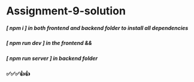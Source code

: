 # Assignment-9-solution

##### [ npm i ] in both frontend and backend folder to install all dependencies

##### [ npm run dev ] in the frontend &&
##### [ npm run server ] in backend folder
#### ✅✅✅👍👍
